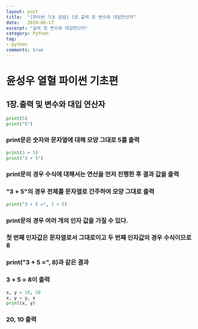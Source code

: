 ```yaml
---
layout: post
title:  "[파이썬 기초 문법] 1장.출력 및 변수와 대입연산자"
date:   2019-06-17
excerpt: "출력 및 변수와 대입연산자"
category: Python
tag:
- python
comments: true
---
```


# 윤성우 열혈 파이썬 기초편
## 1장.출력 및 변수와 대입 연산자

~~~ python
print(5)
print("5")
~~~
###  print문은 숫자와 문자열에 대해 모양 그대로 5를 출력

~~~ python
print(3 + 5)
print("3 + 5")
~~~
###  print문의 경우 수식에 대해서는 연산을 먼저 진행한 후 결과 값을 출력
###  "3 + 5"의 경우 전체를 문자열로 간주하여 모양 그대로 출력

~~~ python
print("3 + 5 =", 3 + 5)
~~~
###  print문의 경우 여러 개의 인자 값을 가질 수 있다.
###  첫 번째 인자값은 문자열로서 그대로이고 두 번째 인자값의 경우 수식이므로 8
###  print("3 + 5 =", 8)과 같은 결과
###  3 + 5 = 8이 출력

~~~ python
x, y = 10, 20
x, y = y, x
print(x, y)
~~~
###   20, 10 출력
